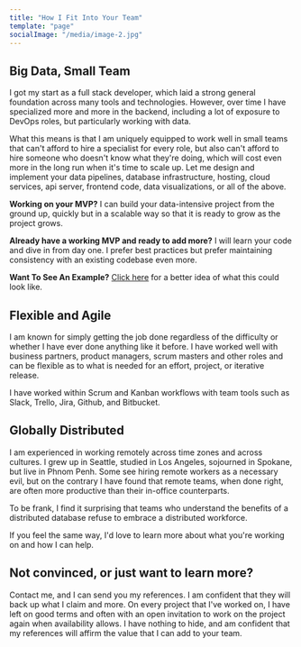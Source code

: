 ```yaml
---
title: "How I Fit Into Your Team"
template: "page"
socialImage: "/media/image-2.jpg"
---
```


## Big Data, Small Team 
I got my start as a full stack developer, which laid a strong general foundation across many tools and technologies. However, over time I have specialized more and more in the backend, including a lot of exposure to DevOps roles, but particularly working with data. 

What this means is that I am uniquely equipped to work well in small teams that can't afford to hire a specialist for every role, but also can't afford to hire someone who doesn't know what they're doing, which will cost even more in the long run when it's time to scale up. Let me design and implement your data pipelines, database infrastructure, hosting, cloud services, api server, frontend code, data visualizations, or all of the above.

**Working on your MVP?**
I can build your data-intensive project from the ground up, quickly but in a scalable way so that it is ready to grow as the project grows. 

**Already have a working MVP and ready to add more?**
I will learn your code and dive in from day one. I prefer best practices but prefer maintaining consistency with an existing codebase even more. 

**Want To See An Example?** [Click here](/) for a better idea of what this could look like.

## Flexible and Agile
I am known for simply getting the job done regardless of the difficulty or whether I have ever done anything like it before. I have worked well with business partners, product managers, scrum masters and other roles and can be flexible as to what is needed for an effort, project, or iterative release. 

I have worked within Scrum and Kanban workflows with team tools such as Slack, Trello, Jira, Github, and Bitbucket.

## Globally Distributed
I am experienced in working remotely across time zones and across cultures. I grew up in Seattle, studied in Los Angeles, sojourned in Spokane, but live in Phnom Penh. Some see hiring remote workers as a necessary evil, but on the contrary I have found that remote teams, when done right, are often more productive than their in-office counterparts. 

To be frank, I find it surprising that teams who understand the benefits of a distributed database refuse to embrace a distributed workforce. 

If you feel the same way, I'd love to learn more about what you're working on and how I can help.

## Not convinced, or just want to learn more?

Contact me, and I can send you my references. I am confident that they will back up what I claim and more. On every project that I've worked on, I have left on good terms and often with an open invitation to work on the project again when availability allows. I have nothing to hide, and am confident that my references will affirm the value that I can add to your team.
